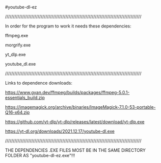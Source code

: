#youtube-dl-ez

////////////////////////////////////////////////////////////////////////////////////////

In order for the program to work it needs these dependencies:

ffmpeg.exe

morgrify.exe

yt_dlp.exe

youtube_dl.exe

////////////////////////////////////////////////////////////////////////////////////////

Links to dependence downloads:

https://www.gyan.dev/ffmpeg/builds/packages/ffmpeg-5.0.1-essentials_build.zip

https://imagemagick.org/archive/binaries/ImageMagick-7.1.0-53-portable-Q16-x64.zip

https://github.com/yt-dlp/yt-dlp/releases/latest/download/yt-dlp.exe

https://yt-dl.org/downloads/2021.12.17/youtube-dl.exe

////////////////////////////////////////////////////////////////////////////////////////

THE DEPENDENCIES .EXE FILES MOST BE IN THE SAME DIRECTORY FOLDER AS "youtube-dl-ez.exe"!!!
